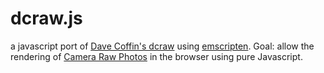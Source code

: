 dcraw.js
=========

a javascript port of [Dave Coffin's dcraw](http://www.cybercom.net/~dcoffin/dcraw/) using [emscripten](https://github.com/kripken/emscripten).
Goal: allow the rendering of [Camera Raw Photos](http://en.wikipedia.org/wiki/Raw_image_format) in the browser using pure Javascript.
